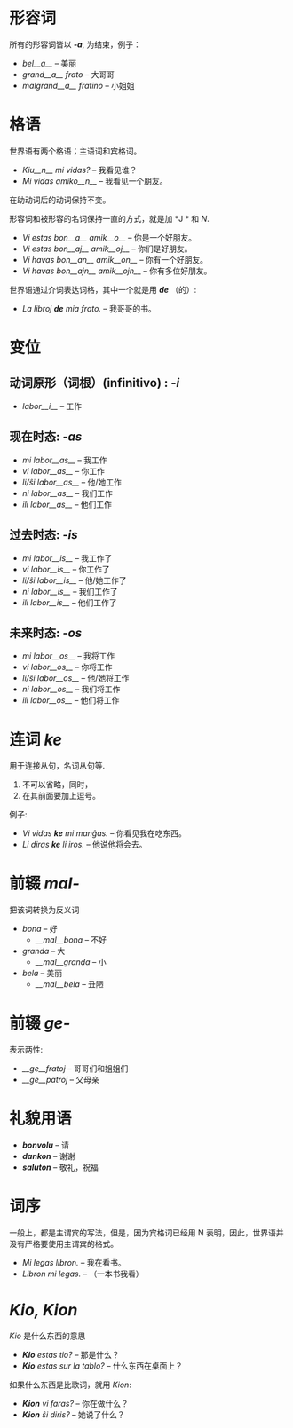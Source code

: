 # 形容词

所有的形容词皆以 *__-a__*, 为结束，例子：

- *bel__a__* – 美丽
- *grand__a__ frato* – 大哥哥
- *malgrand__a__ fratino* – 小姐姐

# 格语

世界语有两个格语；主语词和宾格词。

- *Kiu__n__ mi vidas?* – 我看见谁？
- *Mi vidas amiko__n__* – 我看见一个朋友。

在助动词后的动词保持不变。

形容词和被形容的名词保持一直的方式，就是加 *J * 和 *N*.

- *Vi estas bon__a__ amik__o__* – 你是一个好朋友。
- *Vi estas bon__aj__ amik__oj__* – 你们是好朋友。
- *Vi havas bon__an__ amik__on__* – 你有一个好朋友。
- *Vi havas bon__ajn__ amik__ojn__* – 你有多位好朋友。

世界语通过介词表达词格，其中一个就是用 *__de__* （的）:

- *La libroj __de__ mia frato.* – 我哥哥的书。

# 变位 

## 动词原形（词根）(infinitivo) : *-i*
  
- *labor__i__*          – 工作

## 现在时态: *-as*

- *mi labor__as__*      – 我工作
- *vi labor__as__*      – 你工作
- *li/ŝi labor__as__*   – 他/她工作
- *ni labor__as__*      – 我们工作
- *ili labor__as__*     – 他们工作

## 过去时态: *-is*

- *mi labor__is__*      – 我工作了
- *vi labor__is__*      – 你工作了
- *li/ŝi labor__is__*   – 他/她工作了
- *ni labor__is__*      – 我们工作了
- *ili labor__is__*     – 他们工作了

## 未来时态: *-os*

- *mi labor__os__*      – 我将工作
- *vi labor__os__*      – 你将工作
- *li/ŝi labor__os__*   – 他/她将工作
- *ni labor__os__*      – 我们将工作
- *ili labor__os__*     – 他们将工作

# 连词 *ke*

用于连接从句，名词从句等. 

1. 不可以省略，同时，
2. 在其前面要加上逗号。

例子:

- *Vi vidas __ke__ mi manĝas.* – 你看见我在吃东西。
- *Li diras __ke__ li iros.* – 他说他将会去。

# 前辍 *mal-*

把该词转换为反义词

- *bona* – 好
  - *__mal__bona* – 不好
- *granda* – 大
  - *__mal__granda* – 小
- *bela* – 美丽
  - *__mal__bela* – 丑陋

# 前辍 *ge-*

表示两性:

- *__ge__fratoj* – 哥哥们和姐姐们
- *__ge__patroj* – 父母亲

# 礼貌用语

- *__bonvolu__* – 请
- *__dankon__* – 谢谢
- *__saluton__* – 敬礼，祝福

# 词序

 一般上，都是主谓宾的写法，但是，因为宾格词已经用 N 表明，因此，世界语并没有严格要使用主谓宾的格式。

- *Mi legas libron.* – 我在看书。
- *Libron mi legas.* – （一本书我看）

# *Kio, Kion*

*Kio* 是什么东西的意思

- *__Kio__ estas tio?* – 那是什么？
- *__Kio__ estas sur la tablo?* – 什么东西在桌面上？

 如果什么东西是比歌词，就用 *Kion*:

- *__Kion__ vi faras?* – 你在做什么？
- *__Kion__ ŝi diris?* – 她说了什么？


